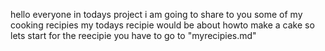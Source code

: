 hello everyone in todays project i am going to share to you some of my cooking recipies
my todays recipie would be about howto make a cake 
so lets start for the reecipie you have to go to "myrecipies.md"
